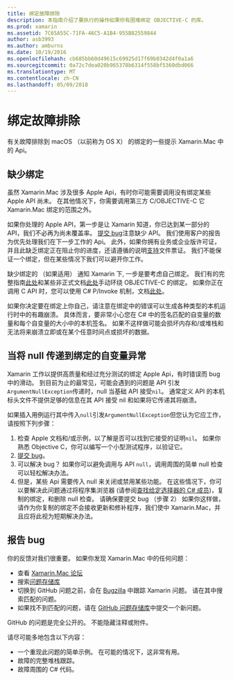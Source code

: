 ```yaml
---
title: 绑定故障排除
description: 本指南介绍了要执行的操作如果你有困难绑定 OBJECTIVE-C 的库。
ms.prod: xamarin
ms.assetid: 7C65A55C-71FA-46C5-A1B4-955B82559844
author: asb3993
ms.author: amburns
ms.date: 10/19/2016
ms.openlocfilehash: cb685bb60d49615c69925d17f69b0342d4f0a1a6
ms.sourcegitcommit: 0a72c7dea020b965378b6314f558bf5360dbd066
ms.translationtype: MT
ms.contentlocale: zh-CN
ms.lasthandoff: 05/09/2018
---
```

# <a name="binding-troubleshooting"></a>绑定故障排除

有关故障排除到 macOS （以前称为 OS X） 的绑定的一些提示 Xamarin.Mac 中的 Api。

## <a name="missing-bindings"></a>缺少绑定

虽然 Xamarin.Mac 涉及很多 Apple Api，有时你可能需要调用没有绑定某些 Apple API 尚未。 在其他情况下，你需要调用第三方 C/OBJECTIVE-C 它 Xamarin.Mac 绑定的范围之外。

如果你处理的 Apple API，第一步是让 Xamarin 知道，你已达到某一部分的 API，我们不必再为尚未覆盖率。 [提交 bug](#reporting-bugs)注意缺少 API。 我们使用客户的报告为优先处理我们在下一步工作的 Api。 此外，如果你拥有业务或企业版许可证，并且此缺乏绑定正在阻止你的进度，还请遵循的说明[支持](http://xamarin.com/support)文件票证。 我们不能保证一个绑定，但在某些情况下我们可以避开你工作。

缺少绑定的 （如果适用） 通知 Xamarin 下, 一步是要考虑自己绑定。 我们有的完整指南[此处](~/cross-platform/macios/binding/overview.md)和某些非正式文档[此处](http://brendanzagaeski.appspot.com/xamarin/0002.html)手动环绕 OBJECTIVE-C 的绑定。 如果你正在调用 C API 时，您可以使用 C# P/Invoke 机制，文档[此处](http://www.mono-project.com/docs/advanced/pinvoke/)。

如果你决定要在绑定上你自己，请注意在绑定中的错误可以生成各种类型的本机运行时中的有趣崩溃。 具体而言，要非常小心您在 C# 中的签名匹配的自变量的数量和每个自变量的大小中的本机签名。 如果不这样做可能会损坏内存和/或堆栈和无法将来崩溃立即或在某个任意时间点或损坏的数据。

## <a name="argument-exceptions-when-passing-null-to-a-binding"></a>当将 null 传递到绑定的自变量异常

Xamarin 工作以提供高质量和经过充分测试的绑定 Apple Api，有时错误而 bug 中的滑动。 到目前为止的最常见，可能会遇到的问题是 API 引发`ArgumentNullException`传递时，null 当基础 API 接受`nil`。 通常定义 API 的本机标头文件不提供足够的信息在其 API 接受 nil 和如果将它传递其将崩溃。

如果插入用例运行其中传入`null`引发`ArgumentNullException`但您认为它应工作，请按照下列步骤：

1. 检查 Apple 文档和/或示例，以了解是否可以找到它接受的证明`nil`。 如果你熟悉 Objective C，你可以编写一个小型测试程序，以验证它。
2. [提交 bug](#reporting-bugs)。
3. 可以解决 bug？ 如果你可以避免调用与 API `null`，调用周围的简单 null 检查可以轻松解决办法。
4. 但是，某些 Api 需要传入 null 来关闭或禁用某些功能。 在这些情况下，你可以要解决此问题通过将程序集浏览器 (请参阅[查找给定选择器的 C# 成员](~/mac/app-fundamentals/mac-apis.md#finding_selector))，复制的绑定，和删除 null 检查。 请确保要提交 bug （步骤 2） 如果你这样做，请作为你复制的绑定不会接收更新和修补程序，我们使中 Xamarin.Mac，并且应将此视为短期解决办法。

<a name="reporting-bugs"/>

## <a name="reporting-bugs"></a>报告 bug

你的反馈对我们很重要。 如果你发现 Xamarin.Mac 中的任何问题：

- 查看 [Xamarin.Mac 论坛](https://forums.xamarin.com/categories/mac)
- 搜索[问题存储库](https://github.com/xamarin/xamarin-macios/issues) 
- 切换到 GitHub 问题之前，会在 [Bugzilla](https://bugzilla.xamarin.com/describecomponents.cgi) 中跟踪 Xamarin 问题。 请在其中搜索匹配的问题。
- 如果找不到匹配的问题，请在 [GitHub 问题存储库](https://github.com/xamarin/xamarin-macios/issues/new)中提交一个新问题。

GitHub 的问题是完全公开的。 不能隐藏注释或附件。 

请尽可能多地包含以下内容：

- 一个重现此问题的简单示例。 在可能的情况下，这非常有用。 
- 故障的完整堆栈跟踪。
- 故障周围的 C# 代码。 
